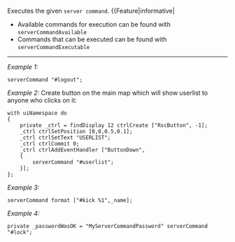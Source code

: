 Executes the given `server command`.
{{Feature|informative|
* Available commands for execution can be found with `serverCommandAvailable`
* Commands that can be executed can be found with `serverCommandExecutable`


---
*Example 1:*
```sqf
serverCommand "#logout";
```

*Example 2:*
Create button on the main map which will show userlist to anyone who clicks on it:

```sqf
with uiNamespace do 
{
	private _ctrl = findDisplay 12 ctrlCreate ["RscButton", -1];
	_ctrl ctrlSetPosition [0,0,0.5,0.1];
	_ctrl ctrlSetText "USERLIST";
	_ctrl ctrlCommit 0;
	_ctrl ctrlAddEventHandler ["ButtonDown", 
	{
		serverCommand "#userlist";
	}];
};
```

*Example 3:*
```sqf
serverCommand format ["#kick %1",_name];
```

*Example 4:*
```sqf
private _passwordWasOK = "MyServerCommandPassword" serverCommand "#lock";
```